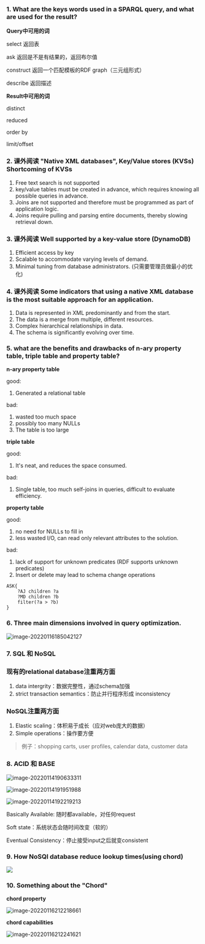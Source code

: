 ### 1. What are the keys words used in a SPARQL query, and what are used for the result?

**Query中可用的词**

select 返回表

ask 返回是不是有结果的，返回布尔值

construct 返回一个匹配模板的RDF graph（三元组形式）

describe 返回描述

**Result中可用的词**

distinct

reduced

order by

limit/offset

### 2. 课外阅读 "Native XML databases", Key/Value stores (KVSs) Shortcoming of KVSs

1. Free text search is not supported
2. key/value tables must be created in advance, which requires knowing all possible queries in advance.
3. Joins are not supported and therefore must be programmed as part of application logic.
4. Joins require pulling and parsing entire documents, thereby slowing retrieval down.

### 3. 课外阅读 Well supported by a key-value store (DynamoDB)

1. Efficient access by key
2. Scalable to accommodate varying levels of demand.
3. Minimal tuning from database administrators. (只需要管理员做最小的优化)

### 4. 课外阅读 Some indicators that using a native XML database is the most suitable approach for an application.

1. Data is represented in XML predominantly and from the start.
2. The data is a merge from multiple, different resources.
3. Complex hierarchical relationships in data.
4. The schema is significantly evolving over time.

### 5. what are the benefits and drawbacks of n-ary property table, triple table and property table?

**n-ary property table**

good:

1. Generated a relational table

bad:

1. wasted too much space
2. possibly too many NULLs
3. The table is too large



**triple table**

good:

1. It's neat, and reduces the space consumed.

bad:

1. Single table,  too much self-joins in queries, difficult to evaluate efficiency.



**property table**

good:

1. no need for NULLs to fill in
2. less wasted I/O, can read only relevant attributes to the solution.

bad:

1. lack of support for unknown predicates (RDF supports unknown predicates)
2. Insert or delete may lead to schema change operations



```
ASK{
	?AJ children ?a
	?MD children ?b
	filter(?a > ?b)
}
```

### 6. Three main dimensions involved in query optimization.

![image-20220116185042127](https://cdn.jsdelivr.net/gh/AppleisTasty/PicGarage/tmp/202201161850275.png)

### 7. SQL 和 NoSQL

### 现有的relational database注重两方面

1. data intergrity：数据完整性，通过schema加强
2. strict transaction semantics：防止并行程序形成 inconsistency

### NoSQL注重两方面

1. Elastic scaling：体积易于成长（应对web庞大的数据）
2. Simple operations：操作要方便

> 例子：shopping carts, user profiles, calendar data, customer data



### 8. ACID 和 BASE

![image-20220114190633311](https://cdn.jsdelivr.net/gh/AppleisTasty/PicGarage/tmp/202201162114416.png)

![image-20220114191951988](https://cdn.jsdelivr.net/gh/AppleisTasty/PicGarage/tmp/202201162114515.png)

![image-20220114192219213](https://cdn.jsdelivr.net/gh/AppleisTasty/PicGarage/tmp/202201162114084.png)

Basically Available: 随时都available，对任何request

Soft state：系统状态会随时间改变（软的）

Eventual Consistency：停止接受input之后就变consistent

### 9. How NoSQl database reduce lookup times(using chord)

![](https://cdn.jsdelivr.net/gh/AppleisTasty/PicGarage/tmp/202201162115390.png)

### 10. Something about the "Chord"

**chord property**

![image-20220116212218661](https://cdn.jsdelivr.net/gh/AppleisTasty/PicGarage/tmp/202201162122775.png)

**chord capabilities**

![image-20220116212241621](https://cdn.jsdelivr.net/gh/AppleisTasty/PicGarage/tmp/202201162122762.png)

